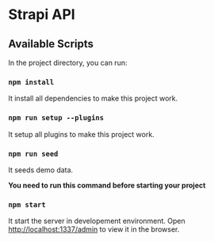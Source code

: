 # Strapi API

## Available Scripts

In the project directory, you can run:

### `npm install`

It install all dependencies to make this project work.

### `npm run setup --plugins`

It setup all plugins to make this project work.

### `npm run seed`

It seeds demo data.

**You need to run this command before starting your project**

### `npm start`

It start the server in developement environment.
Open [http://localhost:1337/admin](http://localhost:1337/admin) to view it in the browser.
